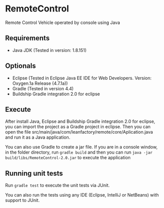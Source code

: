 # RemoteControl

Remote Control Vehicle operated by console using Java

## Requirements

- Java JDK (Tested in version: 1.8.151)

## Optionals

- Eclipse (Tested in Eclipse Java EE IDE for Web Developers. Version: Oxygen.1a Release (4.7.1a))
- Gradle (Tested in version 4.4)
- Buildship Gradle integration 2.0 for eclipse

## Execute

After install Java, Eclipse and Buildship Gradle integration 2.0 for eclipse, you can import the project as a Gradle project in eclipse. Then you can open the file src/main/java/com/leanfactory/remote/core/Aplication.java and run it as a Java application.

You can also use Gradle to create a jar file. If you are in a console window, in the folder directory, run `gradle build` and then you can run `java -jar build/libs/RemoteControl-2.0.jar` to execute the application

## Running unit tests

Run `gradle test` to execute the unit tests via JUnit.

You can also run the tests using any IDE (Eclipse, IntelliJ or NetBeans) with support to JUnit.
